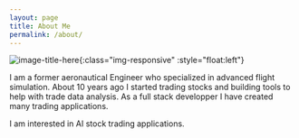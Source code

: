 ```yaml
---
layout: page
title: About Me
permalink: /about/
---
```

![image-title-here](https://sylvaint.dev/images/sth.jpeg){:class="img-responsive" :style="float:left"}

I am a former aeronautical Engineer who specialized in advanced flight simulation.
About 10 years ago I started trading stocks and building tools to help with trade data analysis.
As a full stack developper I have created many trading applications.

I am interested in AI stock trading applications.
